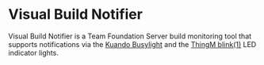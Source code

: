 # Visual Build Notifier

Visual Build Notifier is a Team Foundation Server build monitoring tool that supports notifications via the [Kuando Busylight](http://www.busylight.com/develop) and the [ThingM blink(1)](http://blink1.thingm.com) LED indicator lights.
